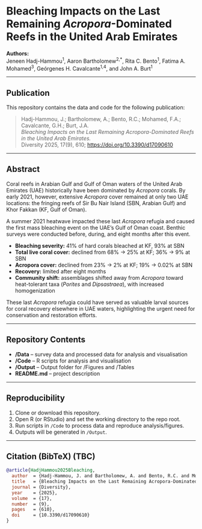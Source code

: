 # Bleaching Impacts on the Last Remaining *Acropora*-Dominated Reefs in the United Arab Emirates

**Authors:**  
Jeneen Hadj-Hammou<sup>1</sup>, Aaron Bartholomew<sup>2,*</sup>, Rita C. Bento<sup>1</sup>, Fatima A. Mohamed<sup>3</sup>, Geórgenes H. Cavalcante<sup>1,4</sup>, and John A. Burt<sup>1</sup>  

---

## Publication

This repository contains the data and code for the following publication:

> Hadj-Hammou, J.; Bartholomew, A.; Bento, R.C.; Mohamed, F.A.; Cavalcante, G.H.; Burt, J.A.  
> *Bleaching Impacts on the Last Remaining Acropora-Dominated Reefs in the United Arab Emirates.*  
> Diversity 2025, 17(9), 610; https://doi.org/10.3390/d17090610

---

## Abstract

Coral reefs in Arabian Gulf and Gulf of Oman waters of the United Arab Emirates (UAE) historically have been dominated by *Acropora* corals. By early 2021, however, extensive *Acropora* cover remained at only two UAE locations: the fringing reefs of Sir Bu Nair Island (SBN, Arabian Gulf) and Khor Fakkan (KF, Gulf of Oman).  

A summer 2021 heatwave impacted these last *Acropora* refugia and caused the first mass bleaching event on the UAE’s Gulf of Oman coast. Benthic surveys were conducted before, during, and eight months after this event.  

- **Bleaching severity:** 41% of hard corals bleached at KF, 93% at SBN  
- **Total live coral cover:** declined from 68% → 25% at KF; 36% → 9% at SBN  
- **Acropora cover:** declined from 23% → 2% at KF; 19% → 0.02% at SBN  
- **Recovery:** limited after eight months  
- **Community shift:** assemblages shifted away from *Acropora* toward heat-tolerant taxa (*Porites* and *Dipsastraea*), with increased homogenization  

These last *Acropora* refugia could have served as valuable larval sources for coral recovery elsewhere in UAE waters, highlighting the urgent need for conservation and restoration efforts.

---

## Repository Contents

- **/Data** – survey data and processed data for analysis and visualisation  
- **/Code** – R scripts for analysis and visualisation  
- **/Output** – Output folder for /Figures and /Tables
- **README.md** – project description

---

## Reproducibility

1. Clone or download this repository.  
2. Open R (or RStudio) and set the working directory to the repo root.  
3. Run scripts in `/Code` to process data and reproduce analysis/figures.  
4. Outputs will be generated in `/Output`.  

---

## Citation (BibTeX) (TBC)

```bibtex
@article{HadjHammou2025Bleaching,
  author  = {Hadj-Hammou, J. and Bartholomew, A. and Bento, R.C. and Mohamed, F.A. and Cavalcante, G.H. and Burt, J.A.},
  title   = {Bleaching Impacts on the Last Remaining Acropora-Dominated Reefs in the United Arab Emirates},
  journal = {Diversity},
  year    = {2025},
  volume  = {17},
  number  = {9},
  pages   = {610},
  doi     = {10.3390/d17090610}
}
